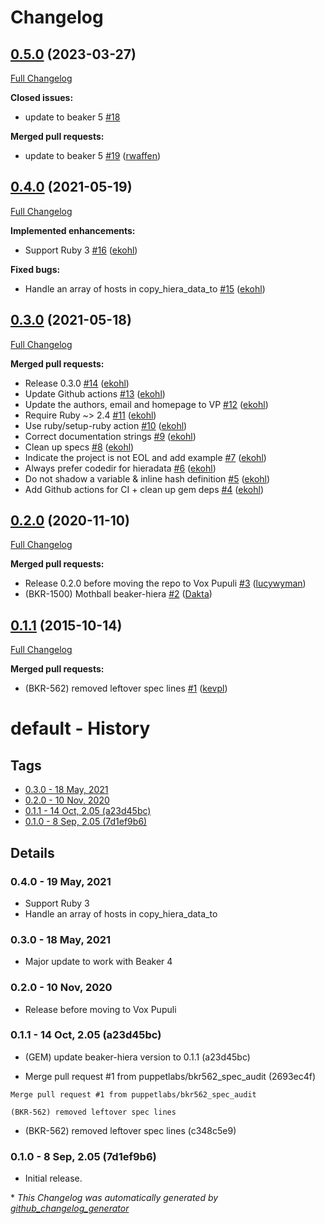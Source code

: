 # Changelog

## [0.5.0](https://github.com/voxpupuli/beaker-hiera/tree/0.5.0) (2023-03-27)

[Full Changelog](https://github.com/voxpupuli/beaker-hiera/compare/0.4.0...0.5.0)

**Closed issues:**

- update to beaker 5 [\#18](https://github.com/voxpupuli/beaker-hiera/issues/18)

**Merged pull requests:**

- update to beaker 5 [\#19](https://github.com/voxpupuli/beaker-hiera/pull/19) ([rwaffen](https://github.com/rwaffen))

## [0.4.0](https://github.com/voxpupuli/beaker-hiera/tree/0.4.0) (2021-05-19)

[Full Changelog](https://github.com/voxpupuli/beaker-hiera/compare/0.3.0...0.4.0)

**Implemented enhancements:**

- Support Ruby 3 [\#16](https://github.com/voxpupuli/beaker-hiera/pull/16) ([ekohl](https://github.com/ekohl))

**Fixed bugs:**

- Handle an array of hosts in copy\_hiera\_data\_to [\#15](https://github.com/voxpupuli/beaker-hiera/pull/15) ([ekohl](https://github.com/ekohl))

## [0.3.0](https://github.com/voxpupuli/beaker-hiera/tree/0.3.0) (2021-05-18)

[Full Changelog](https://github.com/voxpupuli/beaker-hiera/compare/0.2.0...0.3.0)

**Merged pull requests:**

- Release 0.3.0 [\#14](https://github.com/voxpupuli/beaker-hiera/pull/14) ([ekohl](https://github.com/ekohl))
- Update Github actions [\#13](https://github.com/voxpupuli/beaker-hiera/pull/13) ([ekohl](https://github.com/ekohl))
- Update the authors, email and homepage to VP [\#12](https://github.com/voxpupuli/beaker-hiera/pull/12) ([ekohl](https://github.com/ekohl))
- Require Ruby ~\> 2.4 [\#11](https://github.com/voxpupuli/beaker-hiera/pull/11) ([ekohl](https://github.com/ekohl))
- Use ruby/setup-ruby action [\#10](https://github.com/voxpupuli/beaker-hiera/pull/10) ([ekohl](https://github.com/ekohl))
- Correct documentation strings [\#9](https://github.com/voxpupuli/beaker-hiera/pull/9) ([ekohl](https://github.com/ekohl))
- Clean up specs [\#8](https://github.com/voxpupuli/beaker-hiera/pull/8) ([ekohl](https://github.com/ekohl))
- Indicate the project is not EOL and add example [\#7](https://github.com/voxpupuli/beaker-hiera/pull/7) ([ekohl](https://github.com/ekohl))
- Always prefer codedir for hieradata [\#6](https://github.com/voxpupuli/beaker-hiera/pull/6) ([ekohl](https://github.com/ekohl))
- Do not shadow a variable & inline hash definition [\#5](https://github.com/voxpupuli/beaker-hiera/pull/5) ([ekohl](https://github.com/ekohl))
- Add Github actions for CI + clean up gem deps [\#4](https://github.com/voxpupuli/beaker-hiera/pull/4) ([ekohl](https://github.com/ekohl))

## [0.2.0](https://github.com/voxpupuli/beaker-hiera/tree/0.2.0) (2020-11-10)

[Full Changelog](https://github.com/voxpupuli/beaker-hiera/compare/0.1.1...0.2.0)

**Merged pull requests:**

- Release 0.2.0 before moving the repo to Vox Pupuli [\#3](https://github.com/voxpupuli/beaker-hiera/pull/3) ([lucywyman](https://github.com/lucywyman))
- \(BKR-1500\) Mothball beaker-hiera [\#2](https://github.com/voxpupuli/beaker-hiera/pull/2) ([Dakta](https://github.com/Dakta))

## [0.1.1](https://github.com/voxpupuli/beaker-hiera/tree/0.1.1) (2015-10-14)

[Full Changelog](https://github.com/voxpupuli/beaker-hiera/compare/0.1.0...0.1.1)

**Merged pull requests:**

- \(BKR-562\) removed leftover spec lines [\#1](https://github.com/voxpupuli/beaker-hiera/pull/1) ([kevpl](https://github.com/kevpl))

# default - History
## Tags
* [0.3.0 - 18 May, 2021](#0.2.1)
* [0.2.0 - 10 Nov, 2020](#0.2.0)
* [0.1.1 - 14 Oct, 2.05 (a23d45bc)](#0.1.1)
* [0.1.0 - 8 Sep, 2.05 (7d1ef9b6)](#0.1.0)

## Details

### <a name = "0.4.0">0.4.0 - 19 May, 2021

* Support Ruby 3
* Handle an array of hosts in copy_hiera_data_to

### <a name = "0.3.0">0.3.0 - 18 May, 2021

* Major update to work with Beaker 4

### <a name = "0.2.0">0.2.0 - 10 Nov, 2020

* Release before moving to Vox Pupuli

### <a name = "0.1.1">0.1.1 - 14 Oct, 2.05 (a23d45bc)

* (GEM) update beaker-hiera version to 0.1.1 (a23d45bc)

* Merge pull request #1 from puppetlabs/bkr562_spec_audit (2693ec4f)


```
Merge pull request #1 from puppetlabs/bkr562_spec_audit

(BKR-562) removed leftover spec lines
```
* (BKR-562) removed leftover spec lines (c348c5e9)

### <a name = "0.1.0">0.1.0 - 8 Sep, 2.05 (7d1ef9b6)

* Initial release.


\* *This Changelog was automatically generated by [github_changelog_generator](https://github.com/github-changelog-generator/github-changelog-generator)*

